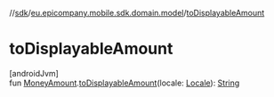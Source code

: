 //[sdk](../../index.md)/[eu.epicompany.mobile.sdk.domain.model](index.md)/[toDisplayableAmount](to-displayable-amount.md)

# toDisplayableAmount

[androidJvm]\
fun [MoneyAmount](-money-amount/index.md).[toDisplayableAmount](to-displayable-amount.md)(locale: [Locale](https://developer.android.com/reference/kotlin/java/util/Locale.html)): [String](https://kotlinlang.org/api/latest/jvm/stdlib/kotlin/-string/index.html)
